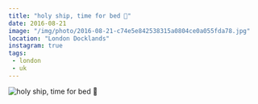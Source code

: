 ```yaml
---
title: "holy ship, time for bed 🌙"
date: 2016-08-21
image: "/img/photo/2016-08-21-c74e5e842538315a0804ce0a055fda78.jpg"
location: "London Docklands"
instagram: true
tags:
 - london
 - uk
---
```


![holy ship, time for bed 🌙](/img/photo/2016-08-21-c74e5e842538315a0804ce0a055fda78.jpg)
